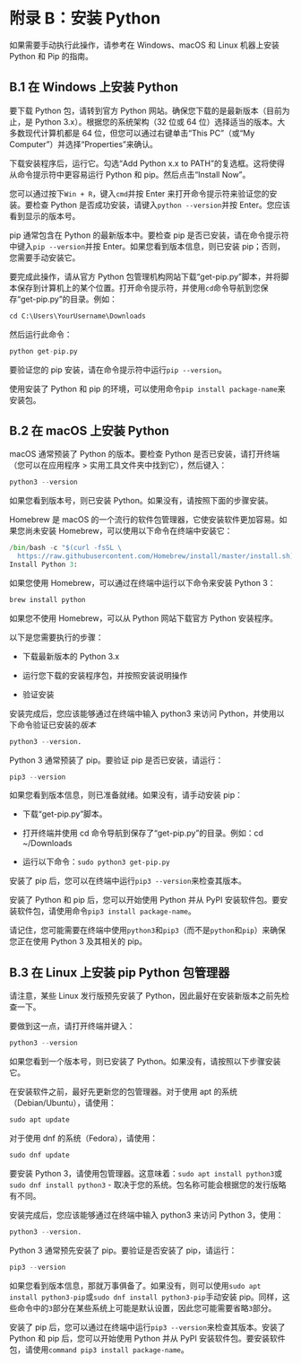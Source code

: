 # 附录 B：安装 Python

如果需要手动执行此操作，请参考在 Windows、macOS 和 Linux 机器上安装 Python 和 Pip 的指南。

## B.1 在 Windows 上安装 Python

要下载 Python 包，请转到官方 Python 网站。确保您下载的是最新版本（目前为止，是 Python 3.x）。根据您的系统架构（32 位或 64 位）选择适当的版本。大多数现代计算机都是 64 位，但您可以通过右键单击“This PC”（或“My Computer”）并选择“Properties”来确认。

下载安装程序后，运行它。勾选“Add Python x.x to PATH”的复选框。这将使得从命令提示符中更容易运行 Python 和 pip。然后点击“Install Now”。

您可以通过按下`Win + R`，键入`cmd`并按 Enter 来打开命令提示符来验证您的安装。要检查 Python 是否成功安装，请键入`python --version`并按 Enter。您应该看到显示的版本号。

pip 通常包含在 Python 的最新版本中。要检查 pip 是否已安装，请在命令提示符中键入`pip --version`并按 Enter。如果您看到版本信息，则已安装 pip；否则，您需要手动安装它。

要完成此操作，请从官方 Python 包管理机构网站下载“get-pip.py”脚本，并将脚本保存到计算机上的某个位置。打开命令提示符，并使用`cd`命令导航到您保存“get-pip.py”的目录。例如：

```py
cd C:\Users\YourUsername\Downloads
```

然后运行此命令：

```py
python get-pip.py
```

要验证您的 pip 安装，请在命令提示符中运行`pip --version`。

使用安装了 Python 和 pip 的环境，可以使用命令`pip install package-name`来安装包。

## B.2 在 macOS 上安装 Python

macOS 通常预装了 Python 的版本。要检查 Python 是否已安装，请打开终端（您可以在应用程序 > 实用工具文件夹中找到它），然后键入：

```py
python3 --version
```

如果您看到版本号，则已安装 Python。如果没有，请按照下面的步骤安装。

Homebrew 是 macOS 的一个流行的软件包管理器，它使安装软件更加容易。如果您尚未安装 Homebrew，可以使用以下命令在终端中安装它：

```py
/bin/bash -c "$(curl -fsSL \
  https://raw.githubusercontent.com/Homebrew/install/master/install.sh)"
Install Python 3:
```

如果您使用 Homebrew，可以通过在终端中运行以下命令来安装 Python 3：

```py
brew install python
```

如果您不使用 Homebrew，可以从 Python 网站下载官方 Python 安装程序。

以下是您需要执行的步骤：

+   下载最新版本的 Python 3.x

+   运行您下载的安装程序包，并按照安装说明操作

+   验证安装

安装完成后，您应该能够通过在终端中输入 python3 来访问 Python，并使用以下命令验证已安装的*版本*

```py
python3 --version.
```

Python 3 通常预装了 pip。要验证 pip 是否已安装，请运行：

```py
pip3 --version
```

如果您看到版本信息，则已准备就绪。如果没有，请手动安装 pip：

+   下载“get-pip.py”脚本。

+   打开终端并使用 cd 命令导航到保存了“get-pip.py”的目录。例如：cd ~/Downloads

+   运行以下命令：`sudo python3 get-pip.py`

安装了 pip 后，您可以在终端中运行`pip3 --version`来检查其版本。

安装了 Python 和 pip 后，您可以开始使用 Python 并从 PyPI 安装软件包。要安装软件包，请使用命令`pip3 install package-name`。

请记住，您可能需要在终端中使用`python3`和`pip3`（而不是`python`和`pip`）来确保您正在使用 Python 3 及其相关的 pip。

## B.3 在 Linux 上安装 pip Python 包管理器

请注意，某些 Linux 发行版预先安装了 Python，因此最好在安装新版本之前先检查一下。

要做到这一点，请打开终端并键入：

```py
python3 --version
```

如果您看到一个版本号，则已安装了 Python。如果没有，请按照以下步骤安装它。

在安装软件之前，最好先更新您的包管理器。对于使用 apt 的系统（Debian/Ubuntu），请使用：

```py
sudo apt update
```

对于使用 dnf 的系统（Fedora），请使用：

```py
sudo dnf update
```

要安装 Python 3，请使用包管理器。这意味着：`sudo apt install python3`或`sudo dnf install python3` - 取决于您的系统。包名称可能会根据您的发行版略有不同。

安装完成后，您应该能够通过在终端中输入 python3 来访问 Python 3，使用：

```py
python3 --version.
```

Python 3 通常预先安装了 pip。要验证是否安装了 pip，请运行：

```py
pip3 --version
```

如果您看到版本信息，那就万事俱备了。如果没有，则可以使用`sudo apt install python3-pip`或`sudo dnf install python3-pip`手动安装 pip。同样，这些命令中的`3`部分在某些系统上可能是默认设置，因此您可能需要省略`3`部分。

安装了 pip 后，您可以通过在终端中运行`pip3 --version`来检查其版本。安装了 Python 和 pip 后，您可以开始使用 Python 并从 PyPI 安装软件包。要安装软件包，请使用`command pip3 install package-name`。
